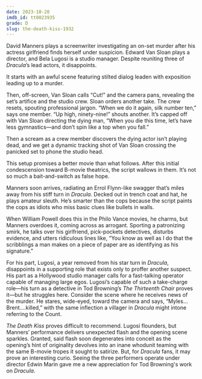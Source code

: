 ```yaml
---
date: 2023-10-20
imdb_id: tt0023935
grade: D
slug: the-death-kiss-1932
---
```


David Manners plays a screenwriter investigating an on-set murder after his actress girlfriend finds herself under suspicion. Edward Van Sloan plays a director, and Bela Lugosi is a studio manager. Despite reuniting three of <span data-imdb-id="tt0021814">_Dracula_</span>’s lead actors, it disappoints.

<!-- end -->

It starts with an awful scene featuring stilted dialog leaden with exposition leading up to a murder.

Then, off-screen, Van Sloan calls “Cut!” and the camera pans, revealing the set’s artifice and the studio crew. Sloan orders another take. The crew resets, spouting professional jargon. “When we do it again, silk number ten,” says one member. “Up high, ninety-nine!” shouts another. It’s capped off with Van Sloan directing the dying man, “When you die this time, let’s have less gymnastics—and don’t spin like a top when you fall.”

Then a scream as a crew member discovers the dying actor isn’t playing dead, and we get a dynamic tracking shot of Van Sloan crossing the panicked set to phone the studio head.

This setup promises a better movie than what follows. After this initial condescension toward B-movie theatrics, the script wallows in them. It’s not so much a bait-and-switch as false hope.

Manners soon arrives, radiating an Errol Flynn-like swagger that’s miles away from his stiff turn in _Dracula_. Decked out in trench coat and hat, he plays amateur sleuth. He’s smarter than the cops because the script paints the cops as idiots who miss basic clues like bullets in walls.

When William Powell does this in the Philo Vance movies, he charms, but Manners overdoes it, coming across as arrogant. Sporting a patronizing smirk, he talks over his girlfriend, pick-pockets detectives, disturbs evidence, and utters ridiculous lines like, “You know as well as I do that the scribblings a man makes on a piece of paper are as identifying as his signature.”

For his part, Lugosi, a year removed from his star turn in _Dracula_, disappoints in a supporting role that exists only to proffer another suspect. His part as a Hollywood studio manager calls for a fast-talking operator capable of managing large egos. Lugosi’s capable of such a take-charge role—his turn as a detective in Tod Browning’s <span data-imdb-id="tt0020492">_The Thirteenth Chair_</span> proves it—but he struggles here. Consider the scene where he receives news of the murder. He stares, wide-eyed, toward the camera and says, “Myles… Brent….killed,” with the same inflection a villager in _Dracula_ might intone referring to the Count.

_The Death Kiss_ proves difficult to recommend. Lugosi flounders, but Manners’ performance delivers unexpected flash and the opening scene sparkles. Granted, said flash soon degenerates into conceit as the opening’s hint of originality devolves into an inane whodunit teaming with the same B-movie tropes it sought to satirize. But, for _Dracula_ fans, it may prove an interesting curio. Seeing the three performers operate under director Edwin Marin gave me a new appreciation for Tod Browning's work on _Dracula_.
